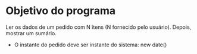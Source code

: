 # Objetivo do programa

Ler os dados de um pedido com N itens (N fornecido pelo usuário). Depois, mostrar um sumário.

- O instante do pedido deve ser instante do sistema: new date() 